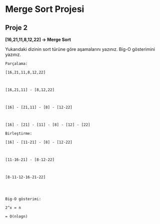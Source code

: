# Merge Sort Projesi
## Proje 2
**[16,21,11,8,12,22] -> Merge Sort**

Yukarıdaki dizinin sort türüne göre aşamalarını yazınız.
Big-O gösterimini yazınız.
```
Parçalama:

[16,21,11,8,12,22] 



[16,21,11] - [8,12,22]



[16] - [21,11] - [8] - [12-22]



[16] - [21] - [11] - [8] - [12] - [22]

```
```
Birleştirme: 

[16] - [11-21] - [8] - [12-22]



[11-16-21] - [8-12-22]



[8-11-12-16-21-22]




```


```
Big-O gösterimi:

2^x = n

= O(nlogn)
```

